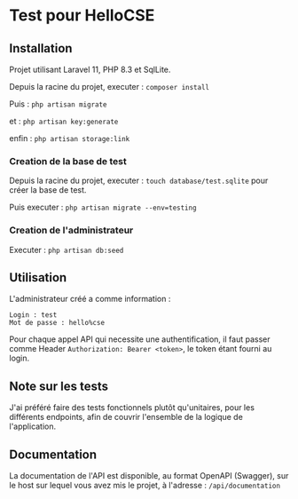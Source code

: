 # Test pour HelloCSE

## Installation

Projet utilisant Laravel 11, PHP 8.3 et SqlLite.

Depuis la racine du projet, executer : `composer install`

Puis : `php artisan migrate`

et : `php artisan key:generate`

enfin : `php artisan storage:link`

### Creation de la base de test

Depuis la racine du projet, executer : `touch database/test.sqlite` pour créer la base de test.

Puis executer : `php artisan migrate --env=testing`

### Creation de l'administrateur

Executer : `php artisan db:seed`

## Utilisation

L'administrateur créé a comme information : 
```
Login : test
Mot de passe : hello%cse
```

Pour chaque appel API qui necessite une authentification, il faut passer comme Header `Authorization: Bearer <token>`, le token étant fourni au login.

## Note sur les tests

J'ai préféré faire des tests fonctionnels plutôt qu'unitaires, pour les différents endpoints, afin de couvrir l'ensemble de la logique de l'application.

## Documentation

La documentation de l'API est disponible, au format OpenAPI (Swagger), sur le host sur lequel vous avez mis le projet, à l'adresse : `/api/documentation`
